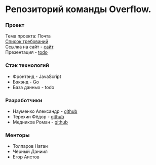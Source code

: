 # Репозиторий команды Overflow.
### Проект

Тема проекта: Почта<br>
[Список требований](https://docs.google.com/spreadsheets/d/1h1QaRvRbF2eBUzdV1tLU62hS68bdNH-bLht6N29uDK8/) <br>
Ссылка на сайт - [сайт](https://overmail.online)<br>
 Презентация - [todo]()

### Стэк технологий

- Фронтэнд - JavaScript
- Бэкэнд - Go
- База данных - todo
  
### Разработчики

- Науменко Александр - [github](https://github.com/sashanau)
- Терехин Фёдор - [github](https://github.com/better0fdead)
- Медников Роман - [github](https://github.com/kllmagn)


### Менторы
- Толпаров Натан 
- Чёрный Даниил
- Егор Аистов


